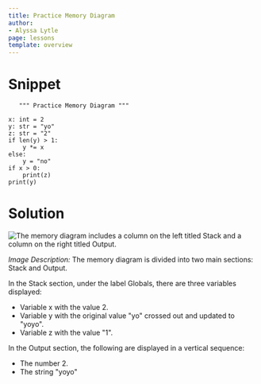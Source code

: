 ```yaml
---
title: Practice Memory Diagram
author:
- Alyssa Lytle
page: lessons
template: overview
---
```


# Snippet

<pre>
<code class="python">   """ Practice Memory Diagram """

x: int = 2
y: str = "yo"
z: str = "2"
if len(y) > 1:
    y *= x
else:
    y = "no"
if x > 0:
    print(z)
print(y)    
</code></pre>

# Solution

<img class="img-fluid" src="/static/assets/sp24/conditionals-01-sol.png" alt="The memory diagram includes a column on the left titled Stack and a column on the right titled Output."  /> 

*Image Description:* 
The memory diagram is divided into two main sections: Stack and Output.

In the Stack section, under the label Globals, there are three variables displayed:
* Variable x with the value 2.
* Variable y with the original value "yo" crossed out and updated to "yoyo".
* Variable z with the value "1".

In the Output section, the following are displayed in a vertical sequence:
* The number 2.
* The string "yoyo"
